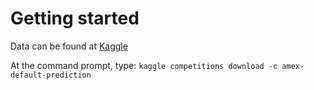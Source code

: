 Getting started
===============


Data can be found at [Kaggle](https://www.kaggle.com/competitions/amex-default-prediction/data)

At the command prompt, type: 
`kaggle competitions download -c amex-default-prediction`
